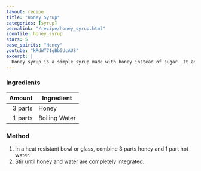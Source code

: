 ```yaml
---
layout: recipe
title: "Honey Syrup"
categories: [syrup]
permalink: "/recipe/honey_syrup.html"
iconfile: honey_syrup
stars: 5
base_spirits: "Honey"
youtube: "kRdWT71gBb5UcAU8"
excerpt: |
  Honey syrup is a simple syrup made with honey instead of sugar. It adds a unique flavor and sweetness to cocktails, elevating their complexity and balance.
---
```


### Ingredients

|  Amount | Ingredient    |
| ------: | ------------- |
| 3 parts | Honey         |
| 1 parts | Boiling Water |

### Method

1. In a heat resistant bowl or glass, combine 3 parts honey and 1 part hot water.
2. Stir until honey and water are completely integrated.
